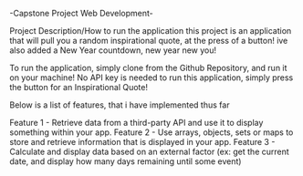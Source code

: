 -Capstone Project Web Development-

Project Description/How to run the application 
this project is an application that will pull you a random inspirational quote, at the press of a button! ive also added a New Year countdown, new year new you!

To run the application, simply clone from the Github Repository, and run it on your machine!
No API key is needed to run this application, simply press the button for an Inspirational Quote!

Below is a list of features, that i have implemented thus far

Feature 1 - Retrieve data from a third-party API and use it to display something within your app.
Feature 2 - Use arrays, objects, sets or maps to store and retrieve information that is displayed in your app.
Feature 3 - Calculate and display data based on an external factor (ex: get the current date, and display how many days remaining until some event)






